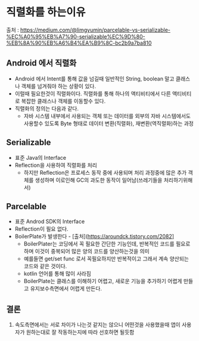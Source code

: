 직렬화를 하는이유
===

출처 : <https://medium.com/@limgyumin/parcelable-vs-serializable-%EC%A0%95%EB%A7%90-serializable%EC%9D%80-%EB%8A%90%EB%A6%B4%EA%B9%8C-bc2b9a7ba810>

Android 에서 직렬화
---
  + Android 에서 Intent를 통해 값을 넘길때 일반적인 String, boolean 말고 클래스나 객체를 넘겨줘야 하는 상황이 있다.
  + 이럴때 필요한것이 직렬화이다. 직렬화를 통해 하나의 액티비티에서 다른 액티비티로 복잡한 클래스나 객체를 이동할수 있다.
  + 직렬화의 정의는 다음과 같다.
    + 자바 시스템 내부에서 사용되는 객체 또는 데이터를 외부의 자바 시스템에서도 사용할수 있도록 Byte 형태로 데이터 변환(직렬화), 재변환(역직렬화)하는 과정
  
Serializable
---
+ 표준 Java의 Interface
+ Reflection을 사용하여 직렬화를 처리
  + 하지만 Reflection은 프로세스 동작 중에 사용되며 처리 과정중에 많은 추가 객체를 생성하며 이로인해 GC의 과도한 동작이 일어남(쓰레기들을 처리하기위해서)

Parcelable
---
+ 표준 Androd SDK의 Interface
+ Reflection이 필요 없다.
+ BoilerPlate가 발생한다 - [출처](https://aroundck.tistory.com/2082]
  + BoilerPlater는 코딩에서 꼭 필요한 간단한 기능인데, 반복적인 코드를 필요로 하며 이것이 중복되어 많은 양의 코드를 양산하는것을 의미
  + 예를들면 get/set func 로서 꼭필요하지만 반복적이고 그래서 계속 양산되는 코드와 같은 것이다.
  + kotlin 언어를 통해 많이 사라짐
  + BoilerPlate는 클래스를 이해하기 어렵고, 새로운 기능을 추가하기 어렵게 만들고 유지보수측면에서 어렵게 만든다.

결론
---
1. 속도측면에서는 서로 차이가 나는것 같지는 않으니 어떤것을 사용했을때 앱이 사용자가 원하는대로 잘 작동하는지에 따라 선호하면 될듯함
